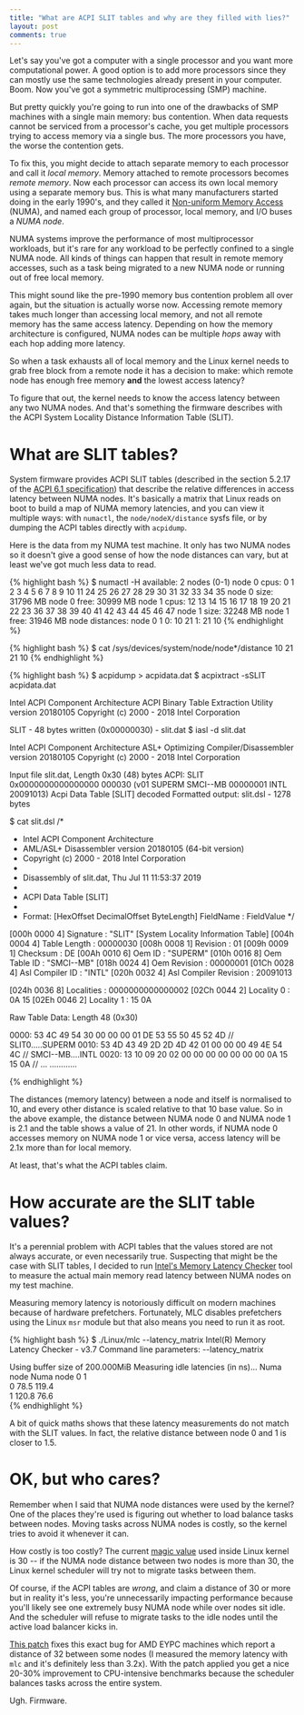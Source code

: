 ```yaml
---
title: "What are ACPI SLIT tables and why are they filled with lies?"
layout: post
comments: true
---
```


Let's say you've got a computer with a single processor and you want more
computational power. A good option is to add more processors since they can
mostly use the same technologies already present in your computer. Boom. Now
you've got a symmetric multiprocessing (SMP) machine.

But pretty quickly you're going to run into one of the drawbacks of SMP
machines with a single main memory: bus contention. When data requests cannot
be serviced from a processor's cache, you get multiple processors trying to
access memory via a single bus. The more processors you have, the worse the
contention gets.

To fix this, you might decide to attach separate memory to each processor and
call it *local memory*. Memory attached to remote processors becomes *remote
memory*. Now each processor can access its own local memory using a separate
memory bus.  This is what many manufacturers started doing in the early 1990's,
and they called it [Non-uniform Memory
Access](https://en.wikipedia.org/wiki/Non-uniform_memory_access) (NUMA), and
named each group of processor, local memory, and I/O buses a *NUMA node*.

NUMA systems improve the performance of most multiprocessor workloads, but it's
rare for any workload to be perfectly confined to a single NUMA node. All kinds
of things can happen that result in remote memory accesses, such as a task
being migrated to a new NUMA node or running out of free local memory.

This might sound like the pre-1990 memory bus contention problem all over
again, but the situation is actually worse now. Accessing remote memory takes
much longer than accessing local memory, and not all remote memory has the
same access latency. Depending on how the memory architecture is configured,
NUMA nodes can be multiple *hops* away with each hop adding more latency.

So when a task exhausts all of local memory and the Linux kernel needs to grab
free block from a remote node it has a decision to make: which remote node has
enough free memory **and** the lowest access latency?

To figure that out, the kernel needs to know the access latency between any two
NUMA nodes. And that's something the firmware describes with the ACPI System
Locality Distance Information Table (SLIT).

# What are SLIT tables?

System firmware provides ACPI SLIT tables (described in the section 5.2.17 of
the [ACPI 6.1
specification](https://uefi.org/sites/default/files/resources/ACPI_6_1.pdf))
that describe the relative differences in access latency between NUMA nodes.
It's basically a matrix that Linux reads on boot to build a map of NUMA memory
latencies, and you can view it multiple ways: with `numactl`, the
`node/nodeX/distance` sysfs file, or by dumping the ACPI tables directly with
`acpidump`.

Here is the data from my NUMA test machine. It only has two NUMA nodes so it
doesn't give a good sense of how the node distances can vary, but at least
we've got much less data to read.

{% highlight bash %}
$ numactl -H
available: 2 nodes (0-1)
node 0 cpus: 0 1 2 3 4 5 6 7 8 9 10 11 24 25 26 27 28 29 30 31 32 33 34 35
node 0 size: 31796 MB
node 0 free: 30999 MB
node 1 cpus: 12 13 14 15 16 17 18 19 20 21 22 23 36 37 38 39 40 41 42 43 44 45 46 47
node 1 size: 32248 MB
node 1 free: 31946 MB
node distances:
node   0   1 
  0:  10  21 
  1:  21  10 
{% endhighlight %}

{% highlight bash %}
$ cat /sys/devices/system/node/node*/distance
10 21
21 10
{% endhighlight %}

{% highlight bash %}
$ acpidump > acpidata.dat
$ acpixtract -sSLIT acpidata.dat 

Intel ACPI Component Architecture
ACPI Binary Table Extraction Utility version 20180105
Copyright (c) 2000 - 2018 Intel Corporation

  SLIT -      48 bytes written (0x00000030) - slit.dat
$ iasl -d slit.dat 

Intel ACPI Component Architecture
ASL+ Optimizing Compiler/Disassembler version 20180105
Copyright (c) 2000 - 2018 Intel Corporation

Input file slit.dat, Length 0x30 (48) bytes
ACPI: SLIT 0x0000000000000000 000030 (v01 SUPERM SMCI--MB 00000001 INTL 20091013)
Acpi Data Table [SLIT] decoded
Formatted output:  slit.dsl - 1278 bytes

$ cat slit.dsl
/*
 * Intel ACPI Component Architecture
 * AML/ASL+ Disassembler version 20180105 (64-bit version)
 * Copyright (c) 2000 - 2018 Intel Corporation
 * 
 * Disassembly of slit.dat, Thu Jul 11 11:53:37 2019
 *
 * ACPI Data Table [SLIT]
 *
 * Format: [HexOffset DecimalOffset ByteLength]  FieldName : FieldValue
 */

[000h 0000   4]                    Signature : "SLIT"    [System Locality Information Table]
[004h 0004   4]                 Table Length : 00000030
[008h 0008   1]                     Revision : 01
[009h 0009   1]                     Checksum : DE
[00Ah 0010   6]                       Oem ID : "SUPERM"
[010h 0016   8]                 Oem Table ID : "SMCI--MB"
[018h 0024   4]                 Oem Revision : 00000001
[01Ch 0028   4]              Asl Compiler ID : "INTL"
[020h 0032   4]        Asl Compiler Revision : 20091013

[024h 0036   8]                   Localities : 0000000000000002
[02Ch 0044   2]                 Locality   0 : 0A 15
[02Eh 0046   2]                 Locality   1 : 15 0A

Raw Table Data: Length 48 (0x30)

  0000: 53 4C 49 54 30 00 00 00 01 DE 53 55 50 45 52 4D  // SLIT0.....SUPERM
  0010: 53 4D 43 49 2D 2D 4D 42 01 00 00 00 49 4E 54 4C  // SMCI--MB....INTL
  0020: 13 10 09 20 02 00 00 00 00 00 00 00 0A 15 15 0A  // ... ............

{% endhighlight %}

The distances (memory latency) between a node and itself is normalised to 10,
and every other distance is scaled relative to that 10 base value. So in the
above example, the distance between NUMA node 0 and NUMA node 1 is 2.1 and
the table shows a value of 21. In other words, if NUMA node 0 accesses memory
on NUMA node 1 or vice versa, access latency will be 2.1x more than for local
memory.

At least, that's what the ACPI tables claim.

# How accurate are the SLIT table values?

It's a perennial problem with ACPI tables that the values stored are not always
accurate, or even necessarily true. Suspecting that might be the case with SLIT
tables, I decided to run [Intel's Memory Latency
Checker](https://software.intel.com/en-us/articles/intelr-memory-latency-checker)
tool to measure the actual main memory read latency between NUMA nodes on my
test machine.

Measuring memory latency is notoriously difficult on modern machines because of
hardware prefetchers. Fortunately, MLC disables prefetchers using the Linux
`msr` module but that also means you need to run it as root.

{% highlight bash %}
$ ./Linux/mlc --latency_matrix
Intel(R) Memory Latency Checker - v3.7
Command line parameters: --latency_matrix 

Using buffer size of 200.000MiB
Measuring idle latencies (in ns)...
		Numa node
Numa node	     0	     1	
       0	  78.5	 119.4	
       1	 120.8	  76.6	
{% endhighlight %}

A bit of quick maths shows that these latency measurements do not match with
the SLIT values. In fact, the relative distance between node 0 and 1 is closer to 1.5.

# OK, but who cares?

Remember when I said that NUMA node distances were used by the kernel? One of
the places they're used is figuring out whether to load balance tasks between nodes. Moving
tasks across NUMA nodes is costly, so the kernel tries to avoid it whenever it can.

How costly is too costly? The current [magic
value](https://github.com/torvalds/linux/blob/master/include/linux/topology.h#L60)
used inside Linux kernel is 30 -- if the NUMA node distance between two
nodes is more than 30, the Linux kernel scheduler will try not to migrate tasks
between them.

Of course, if the ACPI tables are *wrong*, and claim a distance of 30 or more but in reality it's less, you're unnecessarily impacting
performance because you'll likely see one extremely busy NUMA node while over
nodes sit idle. And the scheduler will refuse to migrate tasks to the idle
nodes until the active load balancer kicks in.

[This
patch](https://lore.kernel.org/lkml/20190605155922.17153-1-matt@codeblueprint.co.uk/)
fixes this exact bug for AMD EYPC machines which report a distance of 32
between some nodes (I measured the memory latency with `mlc` and it's
definitely less than 3.2x). With the patch applied you get a nice 20-30%
improvement to CPU-intensive benchmarks because the scheduler balances tasks
across the entire system.

Ugh. Firmware.
